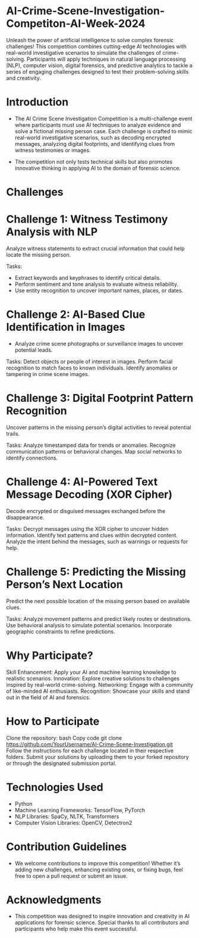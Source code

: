 # AI-Crime-Scene-Investigation-Competiton-AI-Week-2024
Unleash the power of artificial intelligence to solve complex forensic challenges! This competition combines cutting-edge AI technologies with real-world investigative scenarios to simulate the challenges of crime-solving. Participants will apply techniques in natural language processing (NLP), computer vision, digital forensics, and predictive analytics to tackle a series of engaging challenges designed to test their problem-solving skills and creativity.

# Introduction
- The AI Crime Scene Investigation Competition is a multi-challenge event where participants must use AI techniques to analyze evidence and solve a fictional missing person case. Each challenge is crafted to mimic real-world investigative scenarios, such as decoding encrypted messages, analyzing digital footprints, and identifying clues from witness testimonies or images.

- The competition not only tests technical skills but also promotes innovative thinking in applying AI to the domain of forensic science.

# Challenges

# Challenge 1: Witness Testimony Analysis with NLP
Analyze witness statements to extract crucial information that could help locate the missing person.

Tasks:
- Extract keywords and keyphrases to identify critical details.
- Perform sentiment and tone analysis to evaluate witness reliability.
- Use entity recognition to uncover important names, places, or dates.

# Challenge 2: AI-Based Clue Identification in Images
- Analyze crime scene photographs or surveillance images to uncover potential leads.

Tasks:
Detect objects or people of interest in images.
Perform facial recognition to match faces to known individuals.
Identify anomalies or tampering in crime scene images.

# Challenge 3: Digital Footprint Pattern Recognition
Uncover patterns in the missing person’s digital activities to reveal potential trails.

Tasks:
Analyze timestamped data for trends or anomalies.
Recognize communication patterns or behavioral changes.
Map social networks to identify connections.

# Challenge 4: AI-Powered Text Message Decoding (XOR Cipher)
Decode encrypted or disguised messages exchanged before the disappearance.

Tasks:
Decrypt messages using the XOR cipher to uncover hidden information.
Identify text patterns and clues within decrypted content.
Analyze the intent behind the messages, such as warnings or requests for help.

# Challenge 5: Predicting the Missing Person’s Next Location
Predict the next possible location of the missing person based on available clues.

Tasks:
Analyze movement patterns and predict likely routes or destinations.
Use behavioral analysis to simulate potential scenarios.
Incorporate geographic constraints to refine predictions.

# Why Participate?
Skill Enhancement: Apply your AI and machine learning knowledge to realistic scenarios.
Innovation: Explore creative solutions to challenges inspired by real-world crime-solving.
Networking: Engage with a community of like-minded AI enthusiasts.
Recognition: Showcase your skills and stand out in the field of AI and forensics.

# How to Participate
Clone the repository:
bash
Copy code
git clone https://github.com/YourUsername/AI-Crime-Scene-Investigation.git  
Follow the instructions for each challenge located in their respective folders.
Submit your solutions by uploading them to your forked repository or through the designated submission portal.

# Technologies Used
- Python
- Machine Learning Frameworks: TensorFlow, PyTorch
- NLP Libraries: SpaCy, NLTK, Transformers
- Computer Vision Libraries: OpenCV, Detectron2

# Contribution Guidelines
- We welcome contributions to improve this competition! Whether it’s adding new challenges, enhancing existing ones, or fixing bugs, feel free to open a pull request or submit an issue.

# Acknowledgments
- This competition was designed to inspire innovation and creativity in AI applications for forensic science. Special thanks to all contributors and participants who help make this event successful.
